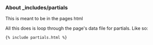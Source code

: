 ### About \_includes/partials

This is meant to be in the pages html

All this does is loop through the page's data file for partials. Like so:

```html
{% include partials.html %}
```
